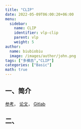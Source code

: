 ```yaml
---
title: "CLIP"
date: 2022-05-09T06:00:20+06:00
menu:
  sidebar:
    name: CLIP
    identifier: vlp-clip
    parent: vlp
    weight: 5
author:
  name: biubiobiu
  image: /images/author/john.png
tags: ["多模态","CLIP"]
categories: ["Basic"]
math: true
---
```


## 一、简介

<a href="https://zhuanlan.zhihu.com/p/493489688" target="blank">参考</a>，
<a href="https://arxiv.org/abs/2103.00020" target="blank">论文</a>，
<a href="https://github.com/OpenAI/CLIP" target="blank">Gitlab</a>



## 二、

